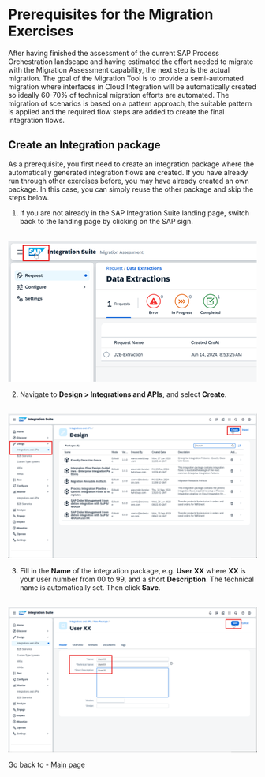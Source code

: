 
# Prerequisites for the Migration Exercises

After having finished the assessment of the current SAP Process Orchestration landscape and having estimated the effort needed to migrate with the Migration Assessment capability, the next step is the actual migration. The goal of the Migration Tool is to provide a semi-automated migration where interfaces in Cloud Integration will be automatically created so ideally 60-70% of technical migration efforts are automated. The migration of scenarios is based on a pattern approach, the suitable pattern is applied and the required flow steps are added to create the final integration flows.

## Create an Integration package

As a prerequisite, you first need to create an integration package where the automatically generated integration flows are created. If you have already run through other exercises before, you may have already created an own package. In this case, you can simply reuse the other package and skip the steps below.

1. If you are not already in the SAP Integration Suite landing page, switch back to the landing page by clicking on the SAP sign.

<br>![](/exercises/ex2/images/Navigate_Back.png)

2. Navigate to <b>Design > Integrations and APIs</b>, and select  <b>Create</b>.

<br>![](/exercises/ex2/images/Create_Pack.png)
   
3. Fill in the <b>Name</b> of the integration package, e.g. **User XX** where <b>XX</b> is your user number from 00 to 99, and a short <b>Description</b>. The technical name is automatically set. Then click <b>Save</b>.

<br>![](/exercises/ex2/images/00-02-SavePackage.png)
   
Go back to - [Main page](../../README.md)
